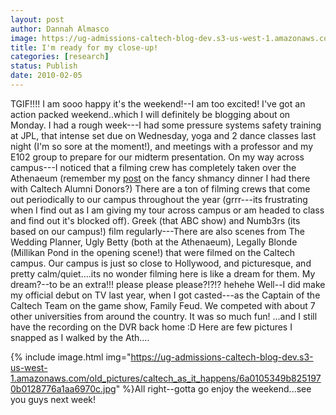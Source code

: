 ```yaml
---
layout: post
author: Dannah Almasco
image: https://ug-admissions-caltech-blog-dev.s3-us-west-1.amazonaws.com/old_pictures/caltech_as_it_happens/6a0105349b8251970b0120a867c737970b.jpg
title: I'm ready for my close-up!
categories: [research]
status: Publish
date: 2010-02-05
---
```


TGIF!!!!
I am sooo happy it's the weekend!--I am too excited! I've got an action packed weekend..which I will definitely be blogging about on Monday. I had a rough week---I had some pressure systems safety training at JPL, that intense set due on Wednesday, yoga and 2 dance classes last night (I'm so sore at the moment!), and meetings with a professor and my E102 group to prepare for our midterm presentation. 
On my way across campus---I noticed that a filming crew has completely taken over the Athenaeum (remember my <a href="https://caltech.typepad.com/caltech_as_it_happens/2009/12/dinner-at-the-athenaeum.html">post</a> on the fancy shmancy dinner I had there with Caltech Alumni Donors?) There are a ton of filming crews that come out periodically to our campus throughout the year (grrr---its frustrating when I find out as I am giving my tour across campus or am headed to class and find out it's blocked off). Greek (that ABC show) and Numb3rs (its based on our campus!) film regularly---There are also scenes from The Wedding Planner, Ugly Betty (both at the Athenaeum), Legally Blonde (Millikan Pond in the opening scene!) that were filmed on the Caltech campus. 
Our campus is just so close to Hollywood, and picturesque, and pretty calm/quiet....its no wonder filming here is like a dream for them. My dream?--to be an extra!!! please please please?!?!? hehehe
Well--I did make my official debut on TV last year, when I got casted---as the Captain of the Caltech Team on the game show, Family Feud. We competed with about 7 other universities from around the country. It was so much fun! ...and I still have the recording on the DVR back home :D
Here are few pictures I snapped as I walked by the Ath....


{% include image.html img="https://ug-admissions-caltech-blog-dev.s3-us-west-1.amazonaws.com/old_pictures/caltech_as_it_happens/6a0105349b8251970b0128776a1aa6970c.jpg" %}All right--gotta go enjoy the weekend...see you guys next week!
